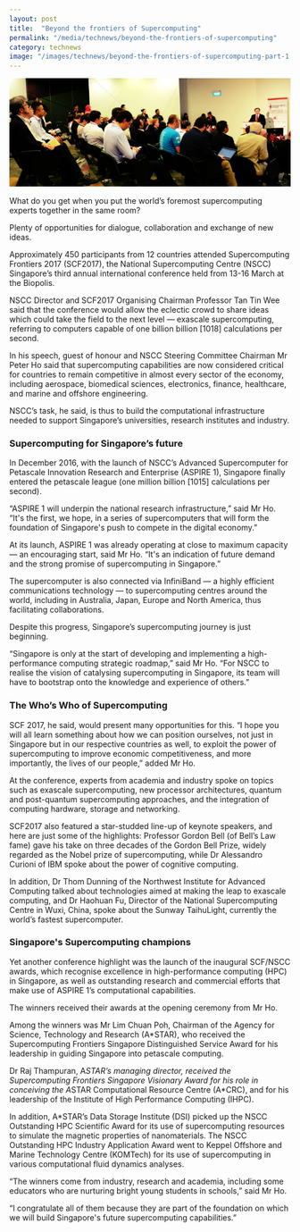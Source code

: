 ```yaml
---
layout: post
title:  "Beyond the frontiers of Supercomputing"
permalink: "/media/technews/beyond-the-frontiers-of-supercomputing"
category: technews
image: "/images/technews/beyond-the-frontiers-of-supercomputing-part-1.png"
---
```


![Beyond the frontiers of Supercomputing](/images/technews/beyond-the-frontiers-of-supercomputing-part-1.png)

What do you get when you put the world’s foremost supercomputing experts together in the same room?

Plenty of opportunities for dialogue, collaboration and exchange of new ideas.

Approximately 450 participants from 12 countries attended Supercomputing Frontiers 2017 (SCF2017), the National Supercomputing Centre (NSCC) Singapore’s third annual international conference held from 13-16 March at the Biopolis.

NSCC Director and SCF2017 Organising Chairman Professor Tan Tin Wee said that the conference would allow the eclectic crowd to share ideas which could take the field to the next level — exascale supercomputing, referring to computers capable of one billion billion [1018] calculations per second.

In his speech, guest of honour and NSCC Steering Committee Chairman Mr Peter Ho said that supercomputing capabilities are now considered critical for countries to remain competitive in almost every sector of the economy, including aerospace, biomedical sciences, electronics, finance, healthcare, and marine and offshore engineering.

NSCC’s task, he said, is thus to build the computational infrastructure needed to support Singapore’s universities, research institutes and industry.

### **Supercomputing for Singapore’s future**
In December 2016, with the launch of NSCC’s Advanced Supercomputer for Petascale Innovation Research and Enterprise (ASPIRE 1), Singapore finally entered the petascale league (one million billion [1015] calculations per second).

“ASPIRE 1 will underpin the national research infrastructure,” said Mr Ho. “It's the first, we hope, in a series of supercomputers that will form the foundation of Singapore's push to compete in the digital economy.”

At its launch, ASPIRE 1 was already operating at close to maximum capacity — an encouraging start, said Mr Ho. “It's an indication of future demand and the strong promise of supercomputing in Singapore.”  

The supercomputer is also connected via InfiniBand — a highly efficient communications technology — to supercomputing centres around the world, including in Australia, Japan, Europe and North America, thus facilitating collaborations.

Despite this progress, Singapore’s supercomputing journey is just beginning.

“Singapore is only at the start of developing and implementing a high-performance computing strategic roadmap,” said Mr Ho. “For NSCC to realise the vision of catalysing supercomputing in Singapore, its team will have to bootstrap onto the knowledge and experience of others.”

### **The Who’s Who of Supercomputing**
SCF 2017, he said, would present many opportunities for this. “I hope you will all learn something about how we can position ourselves, not just in Singapore but in our respective countries as well, to exploit the power of supercomputing to improve economic competitiveness, and more importantly, the lives of our people,” added Mr Ho.

At the conference, experts from academia and industry spoke on topics such as exascale supercomputing, new processor architectures, quantum and post-quantum supercomputing approaches, and the integration of computing hardware, storage and networking.

SCF2017 also featured a star-studded line-up of keynote speakers, and here are just some of the highlights: Professor Gordon Bell (of Bell’s Law fame) gave his take on three decades of the Gordon Bell Prize, widely regarded as the Nobel prize of supercomputing, while Dr Alessandro Curioni of IBM spoke about the power of cognitive computing.

In addition, Dr Thom Dunning of the Northwest Institute for Advanced Computing talked about technologies aimed at making the leap to exascale computing, and Dr Haohuan Fu, Director of the National Supercomputing Centre in Wuxi, China, spoke about the Sunway TaihuLight, currently the world’s fastest supercomputer.  

### **Singapore's Supercomputing champions**
Yet another conference highlight was the launch of the inaugural SCF/NSCC awards, which recognise excellence in high-performance computing (HPC) in Singapore, as well as outstanding research and commercial efforts that make use of ASPIRE 1’s computational capabilities.

The winners received their awards at the opening ceremony from Mr Ho.

Among the winners was Mr Lim Chuan Poh, Chairman of the Agency for Science, Technology and Research (A*STAR), who received the Supercomputing Frontiers Singapore Distinguished Service Award for his leadership in guiding Singapore into petascale computing.

Dr Raj Thampuran, A*STAR’s managing director, received the Supercomputing Frontiers Singapore Visionary Award for his role in conceiving the A*STAR Computational Resource Centre (A*CRC), and for his leadership of the Institute of High Performance Computing (IHPC).

In addition, A*STAR’s Data Storage Institute (DSI) picked up the NSCC Outstanding HPC Scientific Award for its use of supercomputing resources to simulate the magnetic properties of nanomaterials. The NSCC Outstanding HPC Industry Application Award went to Keppel Offshore and Marine Technology Centre (KOMTech) for its use of supercomputing in various computational fluid dynamics analyses.

“The winners come from industry, research and academia, including some educators who are nurturing bright young students in schools,” said Mr Ho.

“I congratulate all of them because they are part of the foundation on which we will build Singapore's future supercomputing capabilities.”
